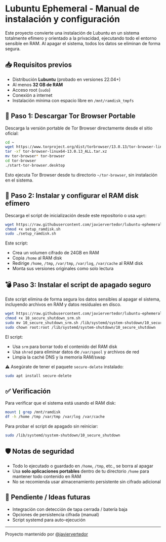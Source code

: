 # Lubuntu Ephemeral - Manual de instalación y configuración

Este proyecto convierte una instalación de Lubuntu en un sistema totalmente efímero y orientado a la privacidad, ejecutando todo el entorno sensible en RAM. Al apagar el sistema, todos los datos se eliminan de forma segura.

## 📥 Requisitos previos

- Distribución **Lubuntu** (probado en versiones 22.04+)
- Al menos **32 GB de RAM**
- Acceso root (`sudo`)
- Conexión a internet
- Instalación mínima con espacio libre en `/mnt/ramdisk_tmpfs`

## 🔐 Paso 1: Descargar Tor Browser Portable

Descarga la versión portable de Tor Browser directamente desde el sitio oficial:

```bash
cd ~
wget https://www.torproject.org/dist/torbrowser/13.0.13/tor-browser-linux64-13.0.13_ALL.tar.xz
tar -xf tor-browser-linux64-13.0.13_ALL.tar.xz
mv tor-browser* tor-browser
cd tor-browser
./start-tor-browser.desktop
```

Esto ejecuta Tor Browser desde tu directorio `~/tor-browser`, sin instalación en el sistema.

## 💾 Paso 2: Instalar y configurar el RAM disk efímero

Descarga el script de inicialización desde este repositorio o usa `wget`:

```bash
wget https://raw.githubusercontent.com/javiervertedor/lubuntu-ephemeral/main/setup_ramdisk.sh
chmod +x setup_ramdisk.sh
sudo ./setup_ramdisk.sh
```

Este script:

- Crea un volumen cifrado de 24GB en RAM
- Copia `/home` al RAM disk
- Redirige `/home`, `/tmp`, `/var/tmp`, `/var/log`, `/var/cache` al RAM disk
- Monta sus versiones originales como solo lectura

## 💣 Paso 3: Instalar el script de apagado seguro

Este script elimina de forma segura los datos sensibles al apagar el sistema, incluyendo archivos en RAM y datos residuales en disco.

```bash
wget https://raw.githubusercontent.com/javiervertedor/lubuntu-ephemeral/main/10_secure_shutdown_srm.sh
chmod +x 10_secure_shutdown_srm.sh
sudo mv 10_secure_shutdown_srm.sh /lib/systemd/system-shutdown/10_secure_shutdown
sudo chown root:root /lib/systemd/system-shutdown/10_secure_shutdown
```

El script:

- Usa `srm` para borrar todo el contenido del RAM disk
- Usa `shred` para eliminar datos de `/var/spool` y archivos de red
- Limpia la caché DNS y la memoria RAM/swap

⚠️ Asegúrate de tener el paquete `secure-delete` instalado:

```bash
sudo apt install secure-delete
```

## ✅ Verificación

Para verificar que el sistema está usando el RAM disk:

```bash
mount | grep /mnt/ramdisk
df -h /home /tmp /var/tmp /var/log /var/cache
```

Para probar el script de apagado sin reiniciar:

```bash
sudo /lib/systemd/system-shutdown/10_secure_shutdown
```

## 🛡️ Notas de seguridad

- Todo lo ejecutado o guardado en `/home`, `/tmp`, etc., se borra al apagar
- Usa **solo aplicaciones portables** dentro de tu directorio `/home` para mantener todo contenido en RAM
- No se recomienda usar almacenamiento persistente sin cifrado adicional

## 🧩 Pendiente / Ideas futuras

- Integración con detección de tapa cerrada / batería baja
- Opciones de persistencia cifrada (manual)
- Script systemd para auto-ejecución

---
Proyecto mantenido por [@javiervertedor](https://github.com/javiervertedor)
